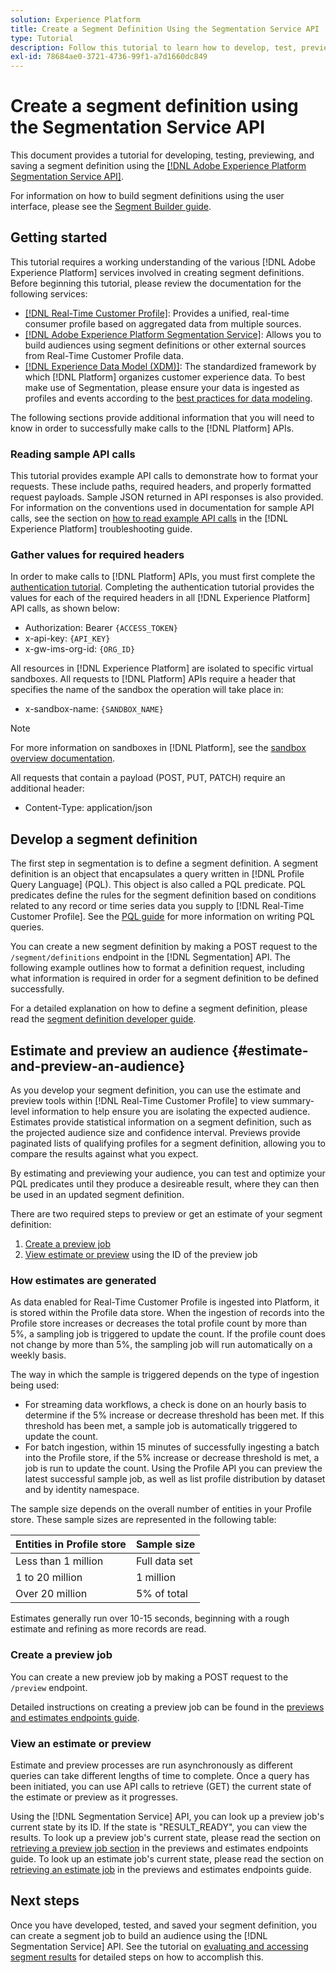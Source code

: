```yaml
---
solution: Experience Platform
title: Create a Segment Definition Using the Segmentation Service API
type: Tutorial
description: Follow this tutorial to learn how to develop, test, preview, and save a segment definition using the Adobe Experience Platform Segmentation Service API.
exl-id: 78684ae0-3721-4736-99f1-a7d1660dc849
---
```

# Create a segment definition using the Segmentation Service API 

This document provides a tutorial for developing, testing, previewing, and saving a segment definition using the [[!DNL Adobe Experience Platform Segmentation Service API]](../api/getting-started.md). 

For information on how to build segment definitions using the user interface, please see the [Segment Builder guide](../ui/overview.md).

## Getting started

This tutorial requires a working understanding of the various [!DNL Adobe Experience Platform] services involved in creating segment definitions. Before beginning this tutorial, please review the documentation for the following services:

- [[!DNL Real-Time Customer Profile]](../../profile/home.md): Provides a unified, real-time consumer profile based on aggregated data from multiple sources.
- [[!DNL Adobe Experience Platform Segmentation Service]](../home.md): Allows you to build audiences using segment definitions or other external sources from Real-Time Customer Profile data.
- [[!DNL Experience Data Model (XDM)]](../../xdm/home.md): The standardized framework by which [!DNL Platform] organizes customer experience data. To best make use of Segmentation, please ensure your data is ingested as profiles and events according to the [best practices for data modeling](../../xdm/schema/best-practices.md).

The following sections provide additional information that you will need to know in order to successfully make calls to the [!DNL Platform] APIs.

### Reading sample API calls

This tutorial provides example API calls to demonstrate how to format your requests. These include paths, required headers, and properly formatted request payloads. Sample JSON returned in API responses is also provided. For information on the conventions used in documentation for sample API calls, see the section on [how to read example API calls](../../landing/troubleshooting.md#how-do-i-format-an-api-request) in the [!DNL Experience Platform] troubleshooting guide.

### Gather values for required headers

In order to make calls to [!DNL Platform] APIs, you must first complete the [authentication tutorial](https://www.adobe.com/go/platform-api-authentication-en). Completing the authentication tutorial provides the values for each of the required headers in all [!DNL Experience Platform] API calls, as shown below:

- Authorization: Bearer `{ACCESS_TOKEN}`
- x-api-key: `{API_KEY}`
- x-gw-ims-org-id: `{ORG_ID}`

All resources in [!DNL Experience Platform] are isolated to specific virtual sandboxes. All requests to [!DNL Platform] APIs require a header that specifies the name of the sandbox the operation will take place in:

- x-sandbox-name: `{SANDBOX_NAME}`

>[!NOTE]
>
>For more information on sandboxes in [!DNL Platform], see the [sandbox overview documentation](../../sandboxes/home.md). 

All requests that contain a payload (POST, PUT, PATCH) require an additional header:

- Content-Type: application/json

## Develop a segment definition

The first step in segmentation is to define a segment definition. A segment definition is an object that encapsulates a query written in [!DNL Profile Query Language] (PQL). This object is also called a PQL predicate. PQL predicates define the rules for the segment definition based on conditions related to any record or time series data you supply to [!DNL Real-Time Customer Profile]. See the [PQL guide](../pql/overview.md) for more information on writing PQL queries.

You can create a new segment definition by making a POST request to the `/segment/definitions` endpoint in the [!DNL Segmentation] API. The following example outlines how to format a definition request, including what information is required in order for a segment definition to be defined successfully.

For a detailed explanation on how to define a segment definition, please read the [segment definition developer guide](../api/segment-definitions.md#create).

## Estimate and preview an audience {#estimate-and-preview-an-audience}

As you develop your segment definition, you can use the estimate and preview tools within [!DNL Real-Time Customer Profile] to view summary-level information to help ensure you are isolating the expected audience. Estimates provide statistical information on a segment definition, such as the projected audience size and confidence interval. Previews provide paginated lists of qualifying profiles for a segment definition, allowing you to compare the results against what you expect.

By estimating and previewing your audience, you can test and optimize your PQL predicates until they produce a desireable result, where they can then be used in an updated segment definition.

There are two required steps to preview or get an estimate of your segment definition:

1. [Create a preview job](#create-a-preview-job)
2. [View estimate or preview](#view-an-estimate-or-preview) using the ID of the preview job
  
### How estimates are generated

As data enabled for Real-Time Customer Profile is ingested into Platform, it is stored within the Profile data store. When the ingestion of records into the Profile store increases or decreases the total profile count by more than 5%, a sampling job is triggered to update the count. If the profile count does not change by more than 5%, the sampling job will run automatically on a weekly basis. 

The way in which the sample is triggered depends on the type of ingestion being used:

- For streaming data workflows, a check is done on an hourly basis to determine if the 5% increase or decrease threshold has been met. If this threshold has been met, a sample job is automatically triggered to update the count.
- For batch ingestion, within 15 minutes of successfully ingesting a batch into the Profile store, if the 5% increase or decrease threshold is met, a job is run to update the count. Using the Profile API you can preview the latest successful sample job, as well as list profile distribution by dataset and by identity namespace.

The sample size depends on the overall number of entities in your Profile store. These sample sizes are represented in the following table:

| Entities in Profile store | Sample size |
| ------------------------- | ----------- |
| Less than 1 million | Full data set |
| 1 to 20 million | 1 million |
| Over 20 million | 5% of total |

Estimates generally run over 10-15 seconds, beginning with a rough estimate and refining as more records are read.

### Create a preview job

You can create a new preview job by making a POST request to the `/preview` endpoint.

Detailed instructions on creating a preview job can be found in the [previews and estimates endpoints guide](../api/previews-and-estimates.md#create-preview).

### View an estimate or preview

Estimate and preview processes are run asynchronously as different queries can take different lengths of time to complete. Once a query has been initiated, you can use API calls to retrieve (GET) the current state of the estimate or preview as it progresses.

Using the [!DNL Segmentation Service] API, you can look up a preview job's current state by its ID. If the state is "RESULT_READY", you can view the results. To look up a preview job's current state, please read the section on [retrieving a preview job section](../api/previews-and-estimates.md#get-preview) in the previews and estimates endpoints guide. To look up an estimate job's current state, please read the section on [retrieving an estimate job](../api/previews-and-estimates.md#get-estimate) in the previews and estimates endpoints guide.


## Next steps

Once you have developed, tested, and saved your segment definition, you can create a segment job to build an audience using the [!DNL Segmentation Service] API. See the tutorial on [evaluating and accessing segment results](./evaluate-a-segment.md) for detailed steps on how to accomplish this.
